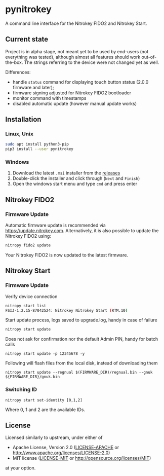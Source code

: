 # pynitrokey

A command line interface for the Nitrokey FIDO2 and Nitrokey Start.

## Current state
Project is in alpha stage, not meant yet to be used by end-users (not everything was tested), although almost all features should work out-of-the-box. The strings referring to the device were not changed yet as well.

Differences:
- handle `status` command for displaying touch button status (2.0.0 firmware and later);
- firmware signing adjusted for Nitrokey FIDO2 bootloader
- monitor command with timestamps
- disabled automatic update (however manual update works)

## Installation

### Linux, Unix

```bash
sudo apt install python3-pip
pip3 install --user pynitrokey
```

### Windows

1. Download the latest `.msi` installer from the [releases](https://github.com/Nitrokey/pynitrokey/releases/)
1. Double-click the installer and click through (`Next` and `Finish`)
1. Open the windows start menu and type `cmd` and press enter

## Nitrokey FIDO2
### Firmware Update
Automatic firmware update is recommended via https://update.nitrokey.com. Alternatively, it is also possible to update the Nitrokey FIDO2 using:
```bash
nitropy fido2 update
```

Your Nitrokey FIDO2 is now updated to the latest firmware.

## Nitrokey Start
### Firmware Update

Verify device connection

```bash
nitropy start list
FSIJ-1.2.15-87042524: Nitrokey Nitrokey Start (RTM.10)
```
Start update process, logs saved to upgrade.log, handy in case of failure

```bash
nitropy start update
```

Does not ask for confirmation nor the default Admin PIN, handy for batch calls
```
nitropy start update -p 12345678 -y
```

Following will flash files from the local disk, instead of downloading them
```
nitropy start update --regnual $(FIRMWARE_DIR)/regnual.bin --gnuk ${FIRMWARE_DIR}/gnuk.bin
```

### Switching ID

```
nitropy start set-identity [0,1,2]
```

Where 0, 1 and 2 are the available IDs.

## License

Licensed similarly to upstream, under either of

- Apache License, Version 2.0 ([LICENSE-APACHE](LICENSE-APACHE) or
  http://www.apache.org/licenses/LICENSE-2.0)
- MIT license ([LICENSE-MIT](LICENSE-MIT) or http://opensource.org/licenses/MIT)

at your option.
